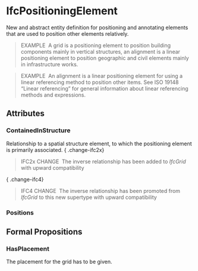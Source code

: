 # IfcPositioningElement

New and abstract entity definition for positioning and annotating elements that are used to position other elements relatively.

> EXAMPLE&nbsp; A grid is a positioning element to position building components mainly in vertical structures, an alignment is a linear positioning element to position geographic and civil elements mainly in infrastructure works.

> EXAMPLE&nbsp; An alignment is a linear positioning element for using a linear referencing method to position other items. See ISO 19148 “Linear referencing” for general information about linear referencing methods and expressions.

## Attributes

### ContainedInStructure
Relationship to a spatial structure element, to which the positioning element is primarily associated.
{ .change-ifc2x}
> IFC2x CHANGE&nbsp; The inverse relationship has been added to _IfcGrid_ with upward compatibility

{ .change-ifc4}
> IFC4 CHANGE&nbsp; The inverse relationship has been promoted from _IfcGrid_ to this new supertype with upward compatibility

### Positions


## Formal Propositions

### HasPlacement
The placement for the grid has to be given.
